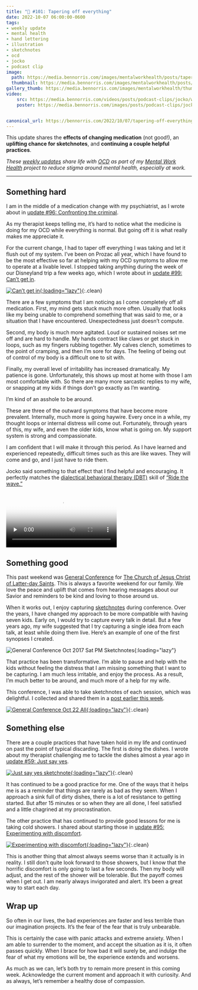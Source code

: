 ```yaml
---
title: "🧠 #101: Tapering off everything"
date: 2022-10-07 06:00:00-0600
tags:
- weekly update
- mental health
- hand lettering
- illustration
- sketchnotes
- ocd
- jocko
- podcast clip
image: 
  path: https://media.bennorris.com/images/mentalworkhealth/posts/tapering-off-everything.jpg
  thumbnail: https://media.bennorris.com/images/mentalworkhealth/posts/thumbnails/tapering-off-everything.jpg
gallery_thumb: https://media.bennorris.com/images/mentalworkhealth/thumbs/tapering-off-everything.jpg
video: 
    src: https://media.bennorris.com/videos/posts/podcast-clips/jocko/waves-of-emotion.mov
    poster: https://media.bennorris.com/images/posts/podcast-clips/jocko/waves-of-emotion.jpeg


canonical_url: https://bennorris.com/2022/10/07/tapering-off-everything
---
```



This update shares the **effects of changing medication** (not good!), an **uplifting chance for sketchnotes**, and **continuing a couple helpful practices**.

_These [weekly updates](https://bennorris.com/tags/weekly-update/) share life with [OCD](https://bennorris.com/tags/ocd/) as part of my [Mental Work Health](https://bennorris.com/mental-work-health/) project to reduce stigma around mental health, especially at work._

***

## Something hard

I am in the middle of a medication change with my psychiatrist, as I wrote about in [update #96: Confronting the criminal](https://bennorris.com/2022/09/02/confronting-the-criminal#something-else).

As my therapist keeps telling me, it’s hard to notice what the medicine is doing for my OCD while everything is normal. But going off it is what really makes me appreciate it.

For the current change, I had to taper off everything I was taking and let it flush out of my system. I’ve been on Prozac all year, which I have found to be the most effective so far at helping with my OCD symptoms to allow me to operate at a livable level. I stopped taking anything during the week of our Disneyland trip a few weeks ago, which I wrote about in [update #99: Can’t get in](https://bennorris.com/2022/09/23/cant-get-in).

[![Can’t get in](https://media.bennorris.com/images/mentalworkhealth/posts/cant-get-in.jpeg){:loading="lazy"}](https://bennorris.com/2022/09/23/cant-get-in){:.clean}

There are a few symptoms that I am noticing as I come completely off all medication. First, my mind gets stuck much more often. Usually that looks like my being unable to comprehend something that was said to me, or a situation that I have encountered. Unexpectedness just doesn’t compute.

Second, my body is much more agitated. Loud or sustained noises set me off and are hard to handle. My hands contract like claws or get stuck in loops, such as my fingers rubbing together. My calves clench, sometimes to the point of cramping, and then I’m sore for days. The feeling of being out of control of my body is a difficult one to sit with.

Finally, my overall level of irritability has increased dramatically. My patience is gone. Unfortunately, this shows up most at home with those I am most comfortable with. So there are many more sarcastic replies to my wife, or snapping at my kids if things don’t go exactly as I’m wanting.

I’m kind of an asshole to be around.

These are three of the outward symptoms that have become more prevalent. Internally, much more is going haywire. Every once in a while, my thought loops or internal distress will come out. Fortunately, through years of this, my wife, and even the older kids, know what is going on. My support system is strong and compassionate.

I am confident that I will make it through this period. As I have learned and experienced repeatedly, difficult times such as this are like waves. They will come and go, and I just have to ride them.

Jocko said something to that effect that I find helpful and encouraging. It perfectly matches the [dialectical behavioral therapy (DBT)](https://en.wikipedia.org/wiki/Dialectical_behavior_therapy) skill of [“Ride the wave.”](https://dbtselfhelp.com/dbt-skills-list/emotion-regulation/ride-the-wave/)

<div class="embed-responsive embed-responsive-16by9">
    <video class="embed-responsive-item" controls="controls" playsinline="playsinline" src="https://media.bennorris.com/videos/posts/podcast-clips/jocko/waves-of-emotion.mov" poster="https://media.bennorris.com/images/posts/podcast-clips/jocko/waves-of-emotion.jpeg" style="background-image:url(https://media.bennorris.com/images/posts/podcast-clips/jocko/waves-of-emotion.jpeg);background-size:contain;background-repeat:no-repeat;" preload="none"></video>
</div>


## Something good

This past weekend was [General Conference](https://bennorris.com/tags/general-conference/) for [The Church of Jesus Christ of Latter-day Saints](https://www.churchofjesuschrist.org/ComeuntoChrist). This is always a favorite weekend for our family. We love the peace and uplift that comes from hearing messages about our Savior and reminders to be kind and loving to those around us.

When it works out, I enjoy capturing [sketchnotes](https://bennorris.com/tags/sketchnotes/) during conference. Over the years, I have changed my approach to be more compatible with having seven kids. Early on, I would try to capture every talk in detail. But a few years ago, my wife suggested that I try capturing a single idea from each talk, at least while doing them live. Here’s an example of one of the first synopses I created.

![General Conference Oct 2017 Sat PM Sketchnotes](https://media.bennorris.com/images/gospelsketcher/general-conference/oct-2017/oct-17-2-sat-pm.jpg){:loading="lazy"}

That practice has been transformative. I’m able to pause and help with the kids without feeling the distress that I am missing something that I want to be capturing. I am much less irritable, and enjoy the process. As a result, I’m much better to be around, and much more of a help for my wife.

This conference, I was able to take sketchnotes of each session, which was delightful. I collected and shared them in a [post earlier this week](https://bennorris.com/2022/10/03/general-conference-oct-22-sketchnotes).

[![General Conference Oct 22 All](https://media.bennorris.com/images/gospelsketcher/posts/general-conference-oct-22-all.jpeg){:loading="lazy"}](https://bennorris.com/2022/10/03/general-conference-oct-22-sketchnotes){:.clean}


## Something else

There are a couple practices that have taken hold in my life and continued on past the point of typical discarding. The first is doing the dishes. I wrote about my therapist challenging me to tackle the dishes almost a year ago in [update #59: Just say yes](https://bennorris.com/2021/11/05/just-say-yes#something-good).

[![Just say yes sketchnote](https://media.bennorris.org/images/mentalworkhealth/posts/just-say-yes.jpg){:loading="lazy"}](https://bennorris.com/2021/11/05/just-say-yes#something-good){:.clean}

It has continued to be a good practice for me. One of the ways that it helps me is as a reminder that things are rarely as bad as they seem. When I approach a sink full of dirty dishes, there is a lot of resistance to getting started. But after 15 minutes or so when they are all done, I feel satisfied and a little chagrined at my procrastination.

The other practice that has continued to provide good lessons for me is taking cold showers. I shared about starting those in [update #95: Experimenting with discomfort](https://bennorris.com/2022/08/26/experimenting-with-discomfort#something-good).

[![Experimenting with discomfort](https://media.bennorris.com/images/mentalworkhealth/posts/experimenting-with-discomfort.jpg){:loading="lazy"}](https://bennorris.com/2022/08/26/experimenting-with-discomfort#something-good){:.clean}

This is another thing that almost always seems worse than it actually is in reality. I still don’t quite look forward to those showers, but I know that the horrific discomfort is only going to last a few seconds. Then my body will adjust, and the rest of the shower will be tolerable. But the payoff comes when I get out. I am nearly always invigorated and alert. It’s been a great way to start each day.


## Wrap up

So often in our lives, the bad experiences are faster and less terrible than our imagination projects. It’s the fear of the fear that is truly unbearable.

This is certainly the case with panic attacks and extreme anxiety. When I am able to surrender to the moment, and accept the situation as it is, it often passes quickly. When I brace for how bad it will surely be, and indulge the fear of what my emotions will be, the experience extends and worsens.

As much as we can, let’s both try to remain more present in this coming week. Acknowledge the current moment and approach it with curiosity. And as always, let’s remember a healthy dose of compassion.



